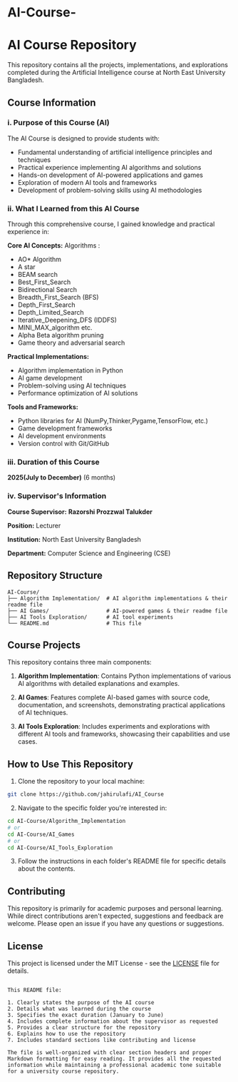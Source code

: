 # AI-Course-

# AI Course Repository

This repository contains all the projects, implementations, and explorations completed during the Artificial Intelligence course at North East University Bangladesh.

## Course Information

### i. Purpose of this Course (AI)
The AI Course is designed to provide students with:
- Fundamental understanding of artificial intelligence principles and techniques
- Practical experience implementing AI algorithms and solutions
- Hands-on development of AI-powered applications and games
- Exploration of modern AI tools and frameworks
- Development of problem-solving skills using AI methodologies

### ii. What I Learned from this AI Course
Through this comprehensive course, I gained knowledge and practical experience in:

**Core AI Concepts:**
 Algorithms :
- AO* Algorithm
- A star
- BEAM search
- Best_First_Search
- Bidirectional Search
- Breadth_First_Search (BFS)
- Depth_First_Search
- Depth_Limited_Search
- Iterative_Deepening_DFS (IDDFS)
- MINI_MAX_algorithm etc.
- Alpha Beta algorithm pruning
- Game theory and adversarial search

**Practical Implementations:**
- Algorithm implementation in Python
- AI game development
- Problem-solving using AI techniques
- Performance optimization of AI solutions

**Tools and Frameworks:**
- Python libraries for AI (NumPy,Thinker,Pygame,TensorFlow, etc.)
- Game development frameworks
- AI development environments
- Version control with Git/GitHub

### iii. Duration of this Course
**2025(July to December)** (6 months)

### iv. Supervisor's Information
**Course Supervisor:** **Razorshi Prozzwal Talukder**

**Position:** Lecturer

**Institution:** North East University Bangladesh

**Department:** Computer Science and Engineering (CSE)

## Repository Structure

```
AI-Course/
├── Algorithm Implementation/  # AI algorithm implementations & their readme file
├── AI Games/                  # AI-powered games & their readme file
├── AI Tools Exploration/      # AI tool experiments 
└── README.md                  # This file
```

## Course Projects

This repository contains three main components:

1. **Algorithm Implementation**: Contains Python implementations of various AI algorithms with detailed explanations and examples.

2. **AI Games**: Features complete AI-based games with source code, documentation, and screenshots, demonstrating practical applications of AI techniques.

3. **AI Tools Exploration**: Includes experiments and explorations with different AI tools and frameworks, showcasing their capabilities and use cases.

## How to Use This Repository

1. Clone the repository to your local machine:
```bash
git clone https://github.com/jahirulafi/AI_Course
```

2. Navigate to the specific folder you're interested in:
```bash
cd AI-Course/Algorithm_Implementation
# or
cd AI-Course/AI_Games
# or
cd AI-Course/AI_Tools_Exploration
```

3. Follow the instructions in each folder's README file for specific details about the contents.

## Contributing

This repository is primarily for academic purposes and personal learning. While direct contributions aren't expected, suggestions and feedback are welcome. Please open an issue if you have any questions or suggestions.

## License

This project is licensed under the MIT License - see the [LICENSE](LICENSE) file for details.
```

This README file:

1. Clearly states the purpose of the AI course
2. Details what was learned during the course
3. Specifies the exact duration (January to June)
4. Includes complete information about the supervisor as requested
5. Provides a clear structure for the repository
6. Explains how to use the repository
7. Includes standard sections like contributing and license

The file is well-organized with clear section headers and proper Markdown formatting for easy reading. It provides all the requested information while maintaining a professional academic tone suitable for a university course repository.
